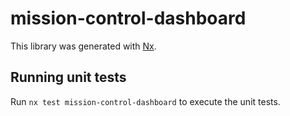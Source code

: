 # mission-control-dashboard

This library was generated with [Nx](https://nx.dev).

## Running unit tests

Run `nx test mission-control-dashboard` to execute the unit tests.

